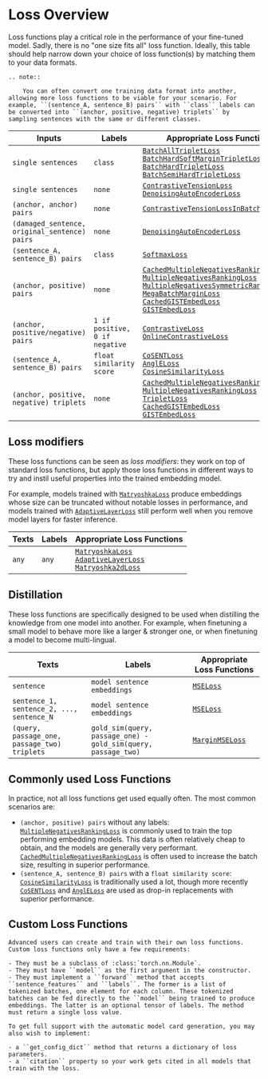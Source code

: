 # Loss Overview

Loss functions play a critical role in the performance of your fine-tuned model. Sadly, there is no "one size fits all" loss function. Ideally, this table should help narrow down your choice of loss function(s) by matching them to your data formats.

```eval_rst
.. note:: 

    You can often convert one training data format into another, allowing more loss functions to be viable for your scenario. For example, ``(sentence_A, sentence_B) pairs`` with ``class`` labels can be converted into ``(anchor, positive, negative) triplets`` by sampling sentences with the same or different classes.
```

| Inputs                                        | Labels                         | Appropriate Loss Functions                                                                                                                                                                                                                                                                                                                                                                                                                                                                                                                                                                                                                   |
|-----------------------------------------------|--------------------------------|----------------------------------------------------------------------------------------------------------------------------------------------------------------------------------------------------------------------------------------------------------------------------------------------------------------------------------------------------------------------------------------------------------------------------------------------------------------------------------------------------------------------------------------------------------------------------------------------------------------------------------------------|
| `single sentences`                            | `class`                        | <a href="../package_reference/losses.html#batchalltripletloss">`BatchAllTripletLoss`</a><br><a href="../package_reference/losses.html#batchhardsoftmargintripletloss">`BatchHardSoftMarginTripletLoss`</a><br><a href="../package_reference/losses.html#batchhardtripletloss">`BatchHardTripletLoss`</a><br><a href="../package_reference/losses.html#batchsemihardtripletloss">`BatchSemiHardTripletLoss`</a>                                                                                                                                                                                                                               |
| `single sentences`                            | `none`                         | <a href="../package_reference/losses.html#contrastivetensionloss">`ContrastiveTensionLoss`</a><br><a href="../package_reference/losses.html#denoisingautoencoderloss">`DenoisingAutoEncoderLoss`</a>                                                                                                                                                                                                                                                                                                                                                                                                                                         |
| `(anchor, anchor) pairs`                      | `none`                         | <a href="../package_reference/losses.html#contrastivetensionlossinbatchnegatives">`ContrastiveTensionLossInBatchNegatives`</a>                                                                                                                                                                                                                                                                                                                                                                                                                                                                                                               |
| `(damaged_sentence, original_sentence) pairs` | `none`                         | <a href="../package_reference/losses.html#denoisingautoencoderloss">`DenoisingAutoEncoderLoss`</a>                                                                                                                                                                                                                                                                                                                                                                                                                                                                                                                                           |
| `(sentence_A, sentence_B) pairs`              | `class`                        | <a href="../package_reference/losses.html#softmaxloss">`SoftmaxLoss`</a>                                                                                                                                                                                                                                                                                                                                                                                                                                                                                                                                                                     |
| `(anchor, positive) pairs`                    | `none`                         | <a href="../package_reference/losses.html#cachedmultiplenegativesrankingloss">`CachedMultipleNegativesRankingLoss`</a><br><a href="../package_reference/losses.html#multiplenegativesrankingloss">`MultipleNegativesRankingLoss`</a><br><a href="../package_reference/losses.html#multiplenegativessymmetricrankingloss">`MultipleNegativesSymmetricRankingLoss`</a><br><a href="../package_reference/losses.html#megabatchmarginloss">`MegaBatchMarginLoss`</a><br><a href="../package_reference/losses.html#cachedgistembedloss">`CachedGISTEmbedLoss`</a><br><a href="../package_reference/losses.html#gistembedloss">`GISTEmbedLoss`</a> |
| `(anchor, positive/negative) pairs`           | `1 if positive, 0 if negative` | <a href="../package_reference/losses.html#contrastiveloss">`ContrastiveLoss`</a><br><a href="../package_reference/losses.html#onlinecontrastiveloss">`OnlineContrastiveLoss`</a>                                                                                                                                                                                                                                                                                                                                                                                                                                                             |
| `(sentence_A, sentence_B) pairs`              | `float similarity score`       | <a href="../package_reference/losses.html#cosentloss">`CoSENTLoss`</a><br><a href="../package_reference/losses.html#angleloss">`AnglELoss`</a><br><a href="../package_reference/losses.html#cosinesimilarityloss">`CosineSimilarityLoss`</a>                                                                                                                                                                                                                                                                                                                                                                                                 |
| `(anchor, positive, negative) triplets`       | `none`                         | <a href="../package_reference/losses.html#cachedmultiplenegativesrankingloss">`CachedMultipleNegativesRankingLoss`</a><br><a href="../package_reference/losses.html#multiplenegativesrankingloss">`MultipleNegativesRankingLoss`</a><br><a href="../package_reference/losses.html#tripletloss">`TripletLoss`</a><br><a href="../package_reference/losses.html#cachedgistembedloss">`CachedGISTEmbedLoss`</a><br><a href="../package_reference/losses.html#gistembedloss">`GISTEmbedLoss`</a>                                                                                                                                                 |

## Loss modifiers

These loss functions can be seen as *loss modifiers*: they work on top of standard loss functions, but apply those loss functions in different ways to try and instil useful properties into the trained embedding model.

For example, models trained with <a href="../package_reference/losses.html#matryoshkaloss">`MatryoshkaLoss`</a> produce embeddings whose size can be truncated without notable losses in performance, and models trained with <a href="../package_reference/losses.html#adaptivelayerloss">`AdaptiveLayerLoss`</a> still perform well when you remove model layers for faster inference.

| Texts | Labels | Appropriate Loss Functions                                                                                                                                                                                                                                   |
|-------|--------|--------------------------------------------------------------------------------------------------------------------------------------------------------------------------------------------------------------------------------------------------------------|
| `any` | `any`  | <a href="../package_reference/losses.html#matryoshkaloss">`MatryoshkaLoss`</a><br><a href="../package_reference/losses.html#adaptivelayerloss">`AdaptiveLayerLoss`</a><br><a href="../package_reference/losses.html#matryoshka2dloss">`Matryoshka2dLoss`</a> |


## Distillation
These loss functions are specifically designed to be used when distilling the knowledge from one model into another.
For example, when finetuning a small model to behave more like a larger & stronger one, or when finetuning a model to become multi-lingual.

| Texts                                        | Labels                                                        | Appropriate Loss Functions                                                   |
|----------------------------------------------|---------------------------------------------------------------|------------------------------------------------------------------------------|
| `sentence`                           | `model sentence embeddings`                                   | <a href="../package_reference/losses.html#mseloss">`MSELoss`</a>             |
| `sentence_1, sentence_2, ..., sentence_N`                           | `model sentence embeddings`                                   | <a href="../package_reference/losses.html#mseloss">`MSELoss`</a>             |
| `(query, passage_one, passage_two) triplets` | `gold_sim(query, passage_one) - gold_sim(query, passage_two)` | <a href="../package_reference/losses.html#marginmseloss">`MarginMSELoss`</a> |

## Commonly used Loss Functions
In practice, not all loss functions get used equally often. The most common scenarios are:

* `(anchor, positive) pairs` without any labels: <a href="../package_reference/losses.html#multiplenegativesrankingloss"><code>MultipleNegativesRankingLoss</code></a> is commonly used to train the top performing embedding models. This data is often relatively cheap to obtain, and the models are generally very performant. <a href="../package_reference/losses.html#cachedmultiplenegativesrankingloss"><code>CachedMultipleNegativesRankingLoss</code></a> is often used to increase the batch size, resulting in superior performance.
* `(sentence_A, sentence_B) pairs` with a `float similarity score`: <a href="../package_reference/losses.html#cosinesimilarityloss"><code>CosineSimilarityLoss</code></a> is traditionally used a lot, though more recently <a href="../package_reference/losses.html#cosentloss"><code>CoSENTLoss</code></a> and <a href="../package_reference/losses.html#angleloss"><code>AnglELoss</code></a> are used as drop-in replacements with superior performance.

## Custom Loss Functions

```eval_rst
Advanced users can create and train with their own loss functions. Custom loss functions only have a few requirements:

- They must be a subclass of :class:`torch.nn.Module`.
- They must have ``model`` as the first argument in the constructor.
- They must implement a ``forward`` method that accepts ``sentence_features`` and ``labels``. The former is a list of tokenized batches, one element for each column. These tokenized batches can be fed directly to the ``model`` being trained to produce embeddings. The latter is an optional tensor of labels. The method must return a single loss value.

To get full support with the automatic model card generation, you may also wish to implement:

- a ``get_config_dict`` method that returns a dictionary of loss parameters.
- a ``citation`` property so your work gets cited in all models that train with the loss.
```